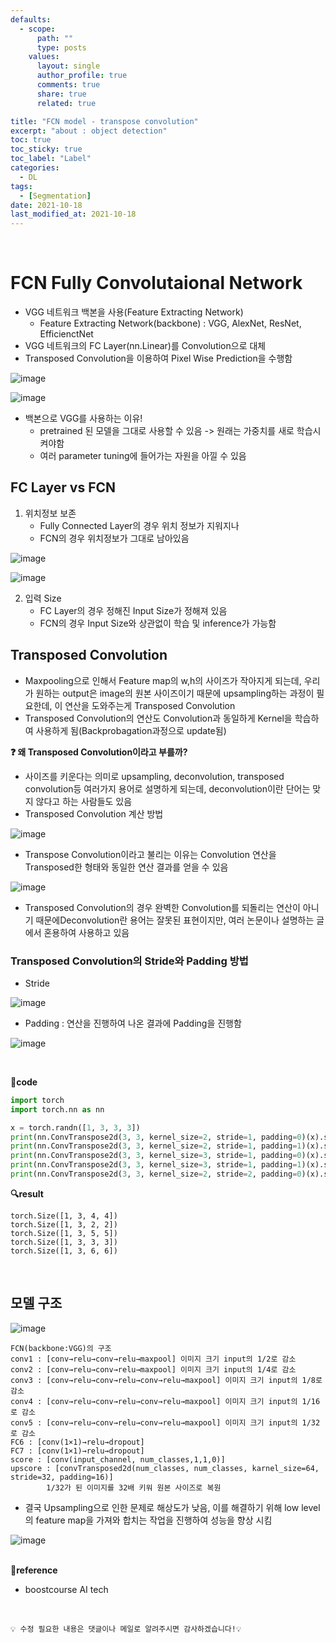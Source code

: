 ```yaml
---
defaults:
  - scope:
      path: ""
      type: posts
    values:
      layout: single
      author_profile: true
      comments: true
      share: true
      related: true

title: "FCN model - transpose convolution"
excerpt: "about : object detection"
toc: true
toc_sticky: true
toc_label: "Label"
categories:
  - DL
tags:
  - [Segmentation]
date: 2021-10-18
last_modified_at: 2021-10-18
---
```


<br>

# FCN Fully Convolutaional Network

- VGG 네트워크 백본을 사용(Feature Extracting Network)
    - Feature Extracting Network(backbone) : VGG, AlexNet, ResNet, EfficienctNet
- VGG 네트워크의 FC Layer(nn.Linear)를 Convolution으로 대체
- Transposed Convolution을 이용하여 Pixel Wise Prediction을 수행함

    
![image](https://user-images.githubusercontent.com/77658029/137853384-f22e6bf6-0acb-4390-97b7-afae0f27d567.png)

![image](https://user-images.githubusercontent.com/77658029/137852646-bde45a44-4087-4e4a-8c34-e539d5c777f3.png)

- 백본으로 VGG를 사용하는 이유!
    - pretrained 된 모델을 그대로 사용할 수 있음 -> 원래는 가중치를 새로 학습시켜야함
    - 여러 parameter tuning에 들어가는 자원을 아낄 수 있음

## FC Layer vs FCN

1. 위치정보 보존
    - Fully Connected Layer의 경우 위치 정보가 지워지나
    - FCN의 경우 위치정보가 그대로 남아있음

![image](https://user-images.githubusercontent.com/77658029/137853729-7c46fdf4-69d5-4d3c-88ce-c09fef4a9064.png)

![image](https://user-images.githubusercontent.com/77658029/137853833-65abd9eb-2e13-448c-a567-c05daeb4f1cc.png)

2. 입력 Size
    - FC Layer의 경우 정해진 Input Size가 정해져 있음
    - FCN의 경우 Input Size와 상관없이 학습 및 inference가 가능함


## Transposed Convolution

- Maxpooling으로 인해서 Feature map의 w,h의 사이즈가 작아지게 되는데, 우리가 원하는 output은 image의 원본 사이즈이기 때문에 upsampling하는 과정이 필요한데, 이 연산을 도와주는게 Transposed Convolution
- Transposed Convolution의 연산도 Convolution과 동일하게 Kernel을 학습하여 사용하게 됨(Backprobagation과정으로 update됨)


**❓ 왜 Transposed Convolution이라고 부를까?**

- 사이즈를 키운다는 의미로 upsampling, deconvolution, transposed convolution등 여러가지 용어로 설명하게 되는데, deconvolution이란 단어는 맞지 않다고 하는 사람들도 있음
- Transposed Convolution 계산 방법

![image](https://user-images.githubusercontent.com/77658029/137856851-13318e66-2f0f-4c62-afc2-37d2db047022.png)

- Transpose Convolution이라고 불리는 이유는 Convolution 연산을 Transposed한 형태와 동일한 연산 결과를 얻을 수 있음

![image](https://user-images.githubusercontent.com/77658029/137856702-c580f9aa-e3fb-46fa-9a0c-6614025e429b.png)

- Transposed Convolution의 경우 완벽한 Convolution를 되돌리는 연산이 아니기 때문에Deconvolution란 용어는 잘못된 표현이지만, 여러 논문이나 설명하는 글에서 혼용하여 사용하고 있음

### Transposed Convolution의 Stride와 Padding 방법

- Stride 

![image](https://user-images.githubusercontent.com/77658029/139700939-d496e046-a133-4b2b-b6ab-5de7cd75a1f4.png)

- Padding : 연산을 진행하여 나온 결과에 Padding을 진행함

![image](https://user-images.githubusercontent.com/77658029/139701230-68335aa1-1f06-429f-8a08-ea3be7ea0e5e.png)

<br>

**📰code**
```python
import torch
import torch.nn as nn

x = torch.randn([1, 3, 3, 3])
print(nn.ConvTranspose2d(3, 3, kernel_size=2, stride=1, padding=0)(x).size())
print(nn.ConvTranspose2d(3, 3, kernel_size=2, stride=1, padding=1)(x).size())
print(nn.ConvTranspose2d(3, 3, kernel_size=3, stride=1, padding=0)(x).size())
print(nn.ConvTranspose2d(3, 3, kernel_size=3, stride=1, padding=1)(x).size())
print(nn.ConvTranspose2d(3, 3, kernel_size=2, stride=2, padding=0)(x).size())
```

**🔍result**
```
torch.Size([1, 3, 4, 4])
torch.Size([1, 3, 2, 2])
torch.Size([1, 3, 5, 5])
torch.Size([1, 3, 3, 3])
torch.Size([1, 3, 6, 6])
```

<br>

## 모델 구조 

![image](https://user-images.githubusercontent.com/77658029/139704895-2721d55e-ce46-4fa4-9129-4059c00d1605.png)

```
FCN(backbone:VGG)의 구조
conv1 : [conv→relu→conv→relu→maxpool] 이미지 크기 input의 1/2로 감소
conv2 : [conv→relu→conv→relu→maxpool] 이미지 크기 input의 1/4로 감소
conv3 : [conv→relu→conv→relu→conv→relu→maxpool] 이미지 크기 input의 1/8로 감소
conv4 : [conv→relu→conv→relu→conv→relu→maxpool] 이미지 크기 input의 1/16로 감소
conv5 : [conv→relu→conv→relu→conv→relu→maxpool] 이미지 크기 input의 1/32로 감소
FC6 : [conv(1×1)→relu→dropout]
FC7 : [conv(1×1)→relu→dropout]
score : [conv(input_channel, num_classes,1,1,0)]
upscore : [convTransposed2d(num_classes, num_classes, karnel_size=64, stride=32, padding=16)] 
        1/32가 된 이미지를 32배 키워 원본 사이즈로 복원
```
- 결국 Upsampling으로 인한 문제로 해상도가 낮음, 이를 해결하기 위해 low level의 feature map을 가져와 합치는 작업을 진행하여 성능을 향상 시킴

![image](https://user-images.githubusercontent.com/77658029/139705945-58cb7cdf-a4ef-4e01-85dd-8ee5d4b22d18.png)
<br><br>


**📌reference**
- boostcourse AI tech

<br>

```
💡 수정 필요한 내용은 댓글이나 메일로 알려주시면 감사하겠습니다!💡 
```
